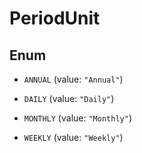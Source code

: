 

# PeriodUnit

## Enum


* `ANNUAL` (value: `"Annual"`)

* `DAILY` (value: `"Daily"`)

* `MONTHLY` (value: `"Monthly"`)

* `WEEKLY` (value: `"Weekly"`)



